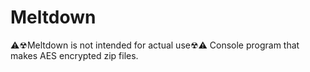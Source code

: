 # Meltdown
⚠☢Meltdown is not intended for actual use☢⚠ Console program that makes AES encrypted zip files.
